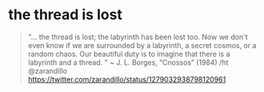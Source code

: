# the thread is lost

> "... the thread is lost; the labyrinth has been lost too. Now we don't even know if we are surrounded by a labyrinth, a secret cosmos, or a random chaos. Our beautiful duty is to imagine that there is a labyrinth and a thread. "
~ J. L. Borges,
“Cnossos” (1984) /ht @zarandillo
https://twitter.com/zarandillo/status/1279032938798120961
